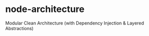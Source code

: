 # node-architecture
Modular Clean Architecture (with Dependency Injection &amp; Layered Abstractions)
